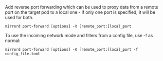 Add reverse port forwarding which can be used to proxy data from a remote port on the target pod to a local one -
if only one port is specified, it will be used for both.
```
mirrord port-forward [options] -R [remote_port:]local_port
```

To use the incoming network mode and filters from a config file, use -f as normal:
```
mirrord port-forward [options] -R [remote_port:]local_port -f config_file.toml
```